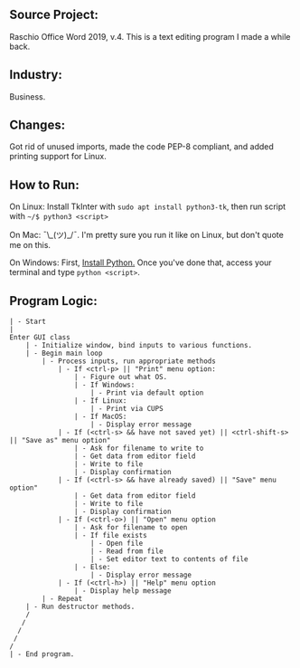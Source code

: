 ## Source Project:

Raschio Office Word 2019, v.4. This is a text editing program I made a while back.

## Industry:

Business.

## Changes:

Got rid of unused imports, made the code PEP-8 compliant, and added printing support for Linux.

## How to Run:

On Linux: Install TkInter with `sudo apt install python3-tk`, then run script with `~/$ python3 <script>`

On Mac: ¯\\\_(ツ)\_/¯. I'm pretty sure you run it like on Linux, but don't quote me on this.

On Windows: First, [Install Python.](https://www.python.org/downloads/windows/) Once you've done that, access your terminal and type `python <script>`.

## Program Logic:

```
| - Start
|
Enter GUI class
    | - Initialize window, bind inputs to various functions.
    | - Begin main loop
        | - Process inputs, run appropriate methods
            | - If <ctrl-p> || "Print" menu option:
                | - Figure out what OS.
                | - If Windows:
                    | - Print via default option
                | - If Linux:
                    | - Print via CUPS
                | - If MacOS:
                    | - Display error message
            | - If (<ctrl-s> && have not saved yet) || <ctrl-shift-s> || "Save as" menu option"
                | - Ask for filename to write to
                | - Get data from editor field
                | - Write to file
                | - Display confirmation
            | - If (<ctrl-s> && have already saved) || "Save" menu option"
                | - Get data from editor field
                | - Write to file
                | - Display confirmation
            | - If (<ctrl-o>) || "Open" menu option
                | - Ask for filename to open
                | - If file exists
                    | - Open file
                    | - Read from file
                    | - Set editor text to contents of file
                | - Else:
                    | - Display error message
            | - If (<ctrl-h>) || "Help" menu option
                | - Display help message
        | - Repeat
    | - Run destructor methods.
    /
   /
  /
 /
/
| - End program.
